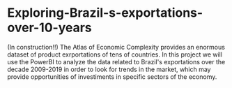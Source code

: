 # Exploring-Brazil-s-exportations-over-10-years

(In construction!!)
The Atlas of Economic Complexity provides an enormous dataset of product exrportations of tens of countries. In this project we will use the PowerBI to analyze the data related to Brazil's exportations over the decade 2009-2019 in order to look for trends in the market, which may provide opportunities of investiments in specific sectors of the economy.
